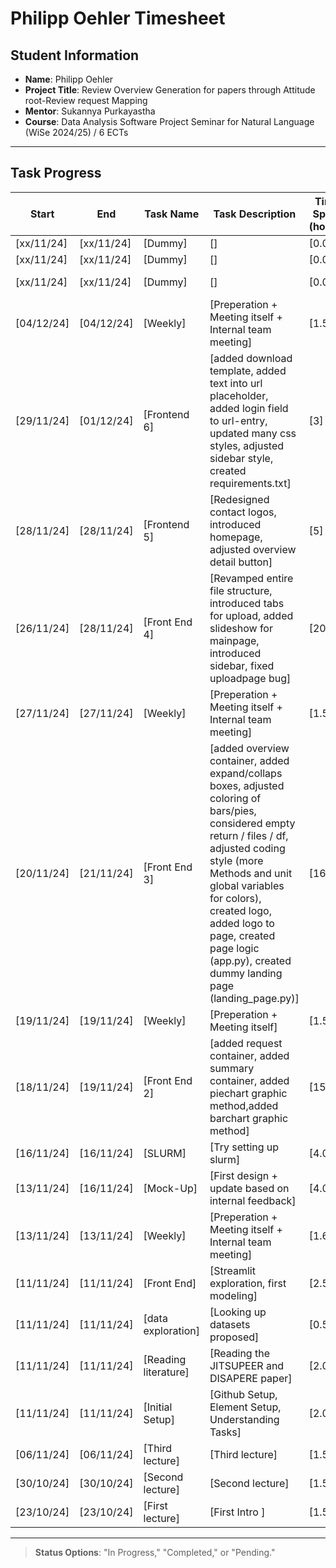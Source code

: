 # Philipp Oehler Timesheet

## Student Information
- **Name**: Philipp Oehler
- **Project Title**: Review Overview Generation for papers through Attitude root-Review request Mapping 
- **Mentor**: Sukannya Purkayastha
- **Course**: Data Analysis Software Project Seminar for Natural Language (WiSe 2024/25) / 6 ECTs

---

## Task Progress

| Start      | End        | Task Name                   | Task Description                                                          | Time Spent (hours) | Status        |
|------------|------------|-----------------------------|---------------------------------------------------------------------------|--------------------|---------------|
| [xx/11/24] | [xx/11/24] | [Dummy]                     | []                                                                        | [0.0]              | [Pending]     | 
| [xx/11/24] | [xx/11/24] | [Dummy]                     | []                                                                        | [0.0]              | [Completed]   |
| [xx/11/24] | [xx/11/24] | [Dummy]                     | []                                                                        | [0.0]              | [In Progress] |
| [04/12/24] | [04/12/24] | [Weekly]                    | [Preperation + Meeting itself + Internal team meeting]                    | [1.5]              | [Completed]   |
| [29/11/24] | [01/12/24] | [Frontend 6]                | [added download template, added text into url placeholder, added login field to url-entry, updated many css styles, adjusted sidebar style, created requirements.txt]  | [3]| [Completed]   |
| [28/11/24] | [28/11/24] | [Frontend 5]                | [Redesigned contact logos, introduced homepage, adjusted overview detail button]  | [5]              | [Completed]   |
| [26/11/24] | [28/11/24] | [Front End 4]               | [Revamped entire file structure, introduced tabs for upload, added slideshow for mainpage, introduced sidebar, fixed uploadpage bug]   | [20]              | [Completed]   |
| [27/11/24] | [27/11/24] | [Weekly]                    | [Preperation + Meeting itself + Internal team meeting]                    | [1.5]              | [Completed]   |
| [20/11/24] | [21/11/24] | [Front End 3]               | [added overview container, added expand/collaps boxes, adjusted coloring of bars/pies, considered empty return / files / df, adjusted coding style (more Methods and unit global variables for colors), created logo, added logo to page, created page logic (app.py), created dummy landing page (landing_page.py)]| [16] | [Completed] |
| [19/11/24] | [19/11/24] | [Weekly]                    | [Preperation + Meeting itself]                                            | [1.5]              | [Completed]   |
| [18/11/24] | [19/11/24] | [Front End 2]               | [added request container, added summary container, added piechart graphic method,added barchart graphic method]| [15]| [Completed] |
| [16/11/24] | [16/11/24] | [SLURM]                     | [Try setting up slurm]                                                    | [4.0]              | [In Progress] | 
| [13/11/24] | [16/11/24] | [Mock-Up]                   | [First design + update based on internal feedback]                        | [4.0]              | [Completed] | 
| [13/11/24] | [13/11/24] | [Weekly]                    | [Preperation + Meeting itself + Internal team meeting]                    | [1.6]              | [Completed]   |  
| [11/11/24] | [11/11/24] | [Front End]                 | [Streamlit exploration, first modeling]                                   | [2.5]              | [Completed]   |
| [11/11/24] | [11/11/24] | [data exploration]          | [Looking up datasets proposed]                                            | [0.5]              | [In Progress] |
| [11/11/24] | [11/11/24] | [Reading literature]        | [Reading the JITSUPEER and DISAPERE paper]                                | [2.0]              | [Completed]   |
| [11/11/24] | [11/11/24] | [Initial Setup]             | [Github Setup, Element Setup, Understanding Tasks]                        | [2.0]              | [Completed]   |
| [06/11/24] | [06/11/24] | [Third lecture]             | [Third lecture]                                                           | [1.5]              | [Completed]   | 
| [30/10/24] | [30/10/24] | [Second lecture]            | [Second lecture]                                                          | [1.5]              | [Completed]   | 
| [23/10/24] | [23/10/24] | [First lecture]             | [First Intro ]                                                            | [1.5]              | [Completed]   | 




---

> **Status Options**: "In Progress," "Completed," or "Pending."
